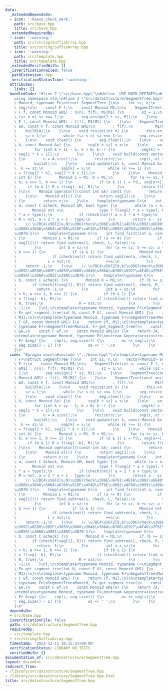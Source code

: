 ```yaml
---
data:
  _extendedDependsOn:
  - icon: ':heavy_check_mark:'
    path: src/base.hpp
    title: src/base.hpp
  _extendedRequiredBy:
  - icon: ':warning:'
    path: src/string/SuffixArray.hpp
    title: src/string/SuffixArray.hpp
  - icon: ':warning:'
    path: src/template.hpp
    title: src/template.hpp
  _extendedVerifiedWith: []
  _isVerificationFailed: false
  _pathExtension: hpp
  _verificationStatusIcon: ':warning:'
  attributes:
    links: []
  bundledCode: "#line 2 \"src/base.hpp\"\n#define _USE_MATH_DEFINES\n#include <bits/stdc++.h>\n\
    using namespace std;\n#line 3 \"src/datastructure/SegmentTree.hpp\"\n\ntemplate<typename\
    \ Monoid, typename F>\nstruct SegmentTree {\n\n    int sz, n;\n    vector<Monoid>\
    \ seg;\n\n    const F f;\n    const Monoid M1;\n\n    SegmentTree(int n, const\
    \ F f, const Monoid &M1) : n(n), f(f), M1(M1) {\n        sz = 1;\n        while\
    \ (sz < n) sz <<= 1;\n        seg.assign(2 * sz, M1);\n    }\n\n    SegmentTree(const\
    \ F f, const Monoid &M1) : f(f), M1(M1) {\n    }\n\n    SegmentTree(const vector<Monoid>\
    \ &A, const F f, const Monoid &M1)\n        : f(f),\n          M1(M1) {\n    \
    \    build(A);\n    }\n\n    void resize(int n) {\n        this->n = n;\n    \
    \    sz = 1;\n        while (sz < n) sz <<= 1;\n        seg.resize(2 * sz, M1);\n\
    \    }\n\n    void clear() {\n        seg.clear();\n    }\n\n    void set(int\
    \ k, const Monoid &x) {\n        seg[k + sz] = x;\n    }\n\n    void build() {\n\
    \        for (int k = sz - 1; k > 0; k--) {\n            seg[k] = f(seg[2 * k],\
    \ seg[2 * k + 1]);\n        }\n    }\n\n    void build(const vector<Monoid> &A)\
    \ {\n        n = A.size();\n        resize(n);\n        rep(i, n) set(i, A[i]);\n\
    \        build();\n    }\n\n    void update(int k, const Monoid &x) {\n      \
    \  k += sz;\n        seg[k] = x;\n        while (k >>= 1) {\n            seg[k]\
    \ = f(seg[2 * k], seg[2 * k + 1]);\n        }\n    }\n\n    Monoid query(int a,\
    \ int b) {\n        Monoid L = M1, R = M1;\n        for (a += sz, b += sz; a <\
    \ b; a >>= 1, b >>= 1) {\n            if (a & 1) L = f(L, seg[a++]);\n       \
    \     if (b & 1) R = f(seg[--b], R);\n        }\n        return f(L, R);\n   \
    \ }\n\n    Monoid operator[](const int &k) const {\n        return seg[k + sz];\n\
    \    }\n\n    Monoid all() {\n        return seg[1];\n    }\n\n    int size()\
    \ {\n        return n;\n    }\n\n    template<typename C>\n    int find_subtree(int\
    \ a, const C &check, Monoid &M, bool type) {\n        while (a < sz) {\n     \
    \       Monoid nxt =\n                type ? f(seg[2 * a + type], M) : f(M, seg[2\
    \ * a + type]);\n            if (check(nxt)) a = 2 * a + type;\n            else\
    \ M = nxt, a = 2 * a + 1 - type;\n        }\n        return a - sz;\n    }\n\n\
    \    // \u7BC4\u56F2[a,N)\u3067check\u306E\u6761\u4EF6\u3092\u6E80\u305F\u3059\
    \u3088\u3046\u306A\u6700\u5C0F\u4F4D\u7F6E\u3092\u8FD4\u3059(\u306A\u3051\u308C\
    \u3070-1)\n    template<typename C>\n    int find_first(int a, const C &check)\
    \ {\n        Monoid L = M1;\n        if (a <= 0) {\n            if (check(f(L,\
    \ seg[1]))) return find_subtree(1, check, L, false);\n            return -1;\n\
    \        }\n        int b = sz;\n        for (a += sz, b += sz; a < b; a >>= 1,\
    \ b >>= 1) {\n            if (a & 1) {\n                Monoid nxt = f(L, seg[a]);\n\
    \                if (check(nxt)) return find_subtree(a, check, L, false);\n  \
    \              L = nxt;\n                ++a;\n            }\n        }\n    \
    \    return -1;\n    }\n\n    // \u7BC4\u56F2[0,b)\u3067check\u306E\u6761\u4EF6\
    \u3092\u6E80\u305F\u3059\u3088\u3046\u306A\u6700\u5927\u4F4D\u7F6E\u3092\u8FD4\
    \u3059(\u306A\u3051\u308C\u3070-1)\n    template<typename C>\n    int find_last(int\
    \ b, const C &check) {\n        Monoid R = M1;\n        if (b >= sz) {\n     \
    \       if (check(f(seg[1], R))) return find_subtree(1, check, R, true);\n   \
    \         return -1;\n        }\n        int a = sz;\n        for (b += sz; a\
    \ < b; a >>= 1, b >>= 1) {\n            if (b & 1) {\n                Monoid nxt\
    \ = f(seg[--b], R);\n                if (check(nxt)) return find_subtree(b, check,\
    \ R, true);\n                R = nxt;\n            }\n        }\n        return\
    \ -1;\n    }\n};\n\ntemplate<typename Monoid, typename F>\nSegmentTree<Monoid,\
    \ F> get_segment_tree(int N, const F &f, const Monoid &M1) {\n    return {N, f,\
    \ M1};\n}\n\ntemplate<typename Monoid, typename F>\nSegmentTree<Monoid, F> get_segment_tree(const\
    \ F &f, const Monoid &M1) {\n    return {f, M1};\n}\n\ntemplate<typename Monoid,\
    \ typename F>\nSegmentTree<Monoid, F> get_segment_tree(\n    const vector<Monoid>\
    \ &A,\n    const F &f,\n    const Monoid &M1\n) {\n    return {A, f, M1};\n}\n\
    \ntemplate<typename Monoid, typename F>\nostream &operator<<(ostream &os, SegmentTree<Monoid,\
    \ F> &seg) {\n    rep(i, seg.size()) {\n        os << seg[i];\n        if (i !=\
    \ seg.size() - 1) {\n            os << ' ';\n        }\n    }\n    return os;\n\
    }\n"
  code: "#pragma once\n#include \"../base.hpp\"\n\ntemplate<typename Monoid, typename\
    \ F>\nstruct SegmentTree {\n\n    int sz, n;\n    vector<Monoid> seg;\n\n    const\
    \ F f;\n    const Monoid M1;\n\n    SegmentTree(int n, const F f, const Monoid\
    \ &M1) : n(n), f(f), M1(M1) {\n        sz = 1;\n        while (sz < n) sz <<=\
    \ 1;\n        seg.assign(2 * sz, M1);\n    }\n\n    SegmentTree(const F f, const\
    \ Monoid &M1) : f(f), M1(M1) {\n    }\n\n    SegmentTree(const vector<Monoid>\
    \ &A, const F f, const Monoid &M1)\n        : f(f),\n          M1(M1) {\n    \
    \    build(A);\n    }\n\n    void resize(int n) {\n        this->n = n;\n    \
    \    sz = 1;\n        while (sz < n) sz <<= 1;\n        seg.resize(2 * sz, M1);\n\
    \    }\n\n    void clear() {\n        seg.clear();\n    }\n\n    void set(int\
    \ k, const Monoid &x) {\n        seg[k + sz] = x;\n    }\n\n    void build() {\n\
    \        for (int k = sz - 1; k > 0; k--) {\n            seg[k] = f(seg[2 * k],\
    \ seg[2 * k + 1]);\n        }\n    }\n\n    void build(const vector<Monoid> &A)\
    \ {\n        n = A.size();\n        resize(n);\n        rep(i, n) set(i, A[i]);\n\
    \        build();\n    }\n\n    void update(int k, const Monoid &x) {\n      \
    \  k += sz;\n        seg[k] = x;\n        while (k >>= 1) {\n            seg[k]\
    \ = f(seg[2 * k], seg[2 * k + 1]);\n        }\n    }\n\n    Monoid query(int a,\
    \ int b) {\n        Monoid L = M1, R = M1;\n        for (a += sz, b += sz; a <\
    \ b; a >>= 1, b >>= 1) {\n            if (a & 1) L = f(L, seg[a++]);\n       \
    \     if (b & 1) R = f(seg[--b], R);\n        }\n        return f(L, R);\n   \
    \ }\n\n    Monoid operator[](const int &k) const {\n        return seg[k + sz];\n\
    \    }\n\n    Monoid all() {\n        return seg[1];\n    }\n\n    int size()\
    \ {\n        return n;\n    }\n\n    template<typename C>\n    int find_subtree(int\
    \ a, const C &check, Monoid &M, bool type) {\n        while (a < sz) {\n     \
    \       Monoid nxt =\n                type ? f(seg[2 * a + type], M) : f(M, seg[2\
    \ * a + type]);\n            if (check(nxt)) a = 2 * a + type;\n            else\
    \ M = nxt, a = 2 * a + 1 - type;\n        }\n        return a - sz;\n    }\n\n\
    \    // \u7BC4\u56F2[a,N)\u3067check\u306E\u6761\u4EF6\u3092\u6E80\u305F\u3059\
    \u3088\u3046\u306A\u6700\u5C0F\u4F4D\u7F6E\u3092\u8FD4\u3059(\u306A\u3051\u308C\
    \u3070-1)\n    template<typename C>\n    int find_first(int a, const C &check)\
    \ {\n        Monoid L = M1;\n        if (a <= 0) {\n            if (check(f(L,\
    \ seg[1]))) return find_subtree(1, check, L, false);\n            return -1;\n\
    \        }\n        int b = sz;\n        for (a += sz, b += sz; a < b; a >>= 1,\
    \ b >>= 1) {\n            if (a & 1) {\n                Monoid nxt = f(L, seg[a]);\n\
    \                if (check(nxt)) return find_subtree(a, check, L, false);\n  \
    \              L = nxt;\n                ++a;\n            }\n        }\n    \
    \    return -1;\n    }\n\n    // \u7BC4\u56F2[0,b)\u3067check\u306E\u6761\u4EF6\
    \u3092\u6E80\u305F\u3059\u3088\u3046\u306A\u6700\u5927\u4F4D\u7F6E\u3092\u8FD4\
    \u3059(\u306A\u3051\u308C\u3070-1)\n    template<typename C>\n    int find_last(int\
    \ b, const C &check) {\n        Monoid R = M1;\n        if (b >= sz) {\n     \
    \       if (check(f(seg[1], R))) return find_subtree(1, check, R, true);\n   \
    \         return -1;\n        }\n        int a = sz;\n        for (b += sz; a\
    \ < b; a >>= 1, b >>= 1) {\n            if (b & 1) {\n                Monoid nxt\
    \ = f(seg[--b], R);\n                if (check(nxt)) return find_subtree(b, check,\
    \ R, true);\n                R = nxt;\n            }\n        }\n        return\
    \ -1;\n    }\n};\n\ntemplate<typename Monoid, typename F>\nSegmentTree<Monoid,\
    \ F> get_segment_tree(int N, const F &f, const Monoid &M1) {\n    return {N, f,\
    \ M1};\n}\n\ntemplate<typename Monoid, typename F>\nSegmentTree<Monoid, F> get_segment_tree(const\
    \ F &f, const Monoid &M1) {\n    return {f, M1};\n}\n\ntemplate<typename Monoid,\
    \ typename F>\nSegmentTree<Monoid, F> get_segment_tree(\n    const vector<Monoid>\
    \ &A,\n    const F &f,\n    const Monoid &M1\n) {\n    return {A, f, M1};\n}\n\
    \ntemplate<typename Monoid, typename F>\nostream &operator<<(ostream &os, SegmentTree<Monoid,\
    \ F> &seg) {\n    rep(i, seg.size()) {\n        os << seg[i];\n        if (i !=\
    \ seg.size() - 1) {\n            os << ' ';\n        }\n    }\n    return os;\n\
    }\n"
  dependsOn:
  - src/base.hpp
  isVerificationFile: false
  path: src/datastructure/SegmentTree.hpp
  requiredBy:
  - src/template.hpp
  - src/string/SuffixArray.hpp
  timestamp: '2023-12-11 16:15:31+09:00'
  verificationStatus: LIBRARY_NO_TESTS
  verifiedWith: []
documentation_of: src/datastructure/SegmentTree.hpp
layout: document
redirect_from:
- /library/src/datastructure/SegmentTree.hpp
- /library/src/datastructure/SegmentTree.hpp.html
title: src/datastructure/SegmentTree.hpp
---
```


